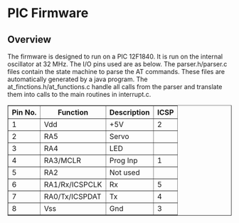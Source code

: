 # PIC Firmware

## Overview

The firmware is designed to run on a PIC 12F1840. It is run on the internal oscillator at 32 MHz. The I/O pins used are as below. The parser.h/parser.c files contain the state machine to parse the AT commands. These files are automatically generated by a java program. The at_finctions.h/at_functions.c handle all calls from the parser and translate them into calls to the main routines in interrupt.c.

<table border="1" cellspacing="0" cellpadding="2">
	<tr><th>Pin No.</th><th>Function</th><th>Description</th><th>ICSP</th></tr>
	<tr><td>1</td><td>Vdd</td><td>+5V</td><td>2</td></tr>
	<tr><td>2</td><td>RA5</td><td>Servo</td><td></td></tr>
	<tr><td>3</td><td>RA4</td><td>LED</td><td></td></tr>
	<tr><td>4</td><td>RA3/MCLR</td><td>Prog Inp</td><td>1</td></tr>
	<tr><td>5</td><td>RA2</td><td>Not used</td><td></td></tr>
	<tr><td>6</td><td>RA1/Rx/ICSPCLK</td><td>Rx</td><td>5</td></tr>
	<tr><td>7</td><td>RA0/Tx/ICSPDAT</td><td>Tx</td><td>4</td></tr>
	<tr><td>8</td><td>Vss</td><td>Gnd</td><td>3</td></tr>
</table>